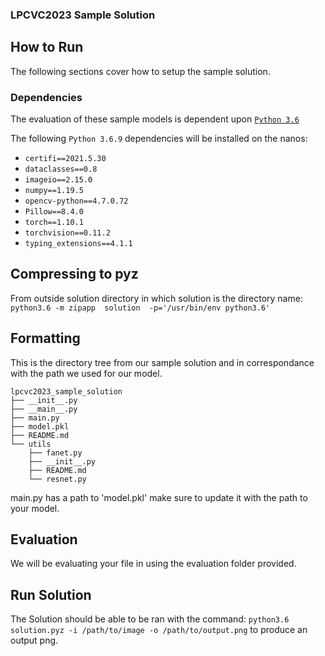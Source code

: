 ### LPCVC2023 Sample Solution

## How to Run

The following sections cover how to setup the sample solution.

### Dependencies

The evaluation of these sample models is dependent upon
[`Python 3.6`](https://www.python.org/downloads/release/python-3109/)

The following `Python 3.6.9` dependencies will be installed on the nanos:

- `certifi==2021.5.30`
- `dataclasses==0.8`
- `imageio==2.15.0`
- `numpy==1.19.5`
- `opencv-python==4.7.0.72`
- `Pillow==8.4.0`
- `torch==1.10.1`
- `torchvision==0.11.2`
- `typing_extensions==4.1.1`

## Compressing to pyz
From outside solution directory in which solution is the directory name: `python3.6 -m zipapp  solution  -p='/usr/bin/env python3.6'`

## Formatting

This is the directory tree from our sample solution and in correspondance with the path we used for our model.
```
lpcvc2023_sample_solution
├── __init__.py
├── __main__.py
├── main.py
├── model.pkl
├── README.md
└── utils
    ├── fanet.py
    ├── __init__.py
    ├── README.md
    └── resnet.py
```
main.py has a path to 'model.pkl' make sure to update it with the path to your model.

## Evaluation
We will be evaluating your file in using the evaluation folder provided.

## Run Solution
The Solution should be able to be ran with the command: `python3.6 solution.pyz -i /path/to/image -o /path/to/output.png` to produce an output png.